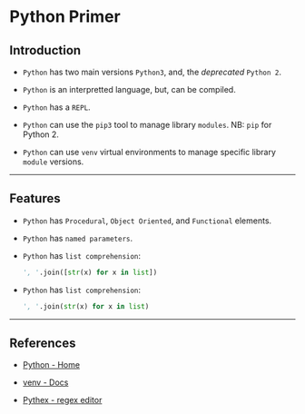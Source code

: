 # Python Primer

## Introduction

* `Python` has two main versions `Python3`, and, the _deprecated_ `Python 2`.

* `Python` is an interpretted language, but, can be compiled.

* `Python` has a `REPL`.

* `Python` can use the `pip3` tool to manage library `modules`. NB: `pip` for Python 2.

* `Python` can use `venv` virtual environments to manage specific library `module` versions.

---

## Features

* `Python` has `Procedural`, `Object Oriented`, and `Functional` elements.

* `Python` has `named parameters`.

* `Python` has `list comprehension`:

    ```python
    ', '.join([str(x) for x in list])
    ```

* `Python` has `list comprehension`:

    ```python
    ', '.join(str(x) for x in list)  
    ```

---

## References

* [Python - Home](https://www.python.org/)

* [venv - Docs](https://docs.python.org/3/library/venv.html)

* [Pythex - regex editor](https://pythex.org/)

